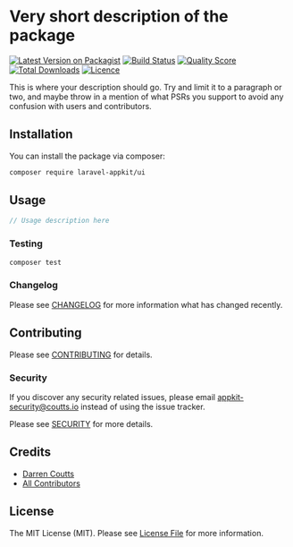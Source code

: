 # Very short description of the package

[![Latest Version on Packagist](https://img.shields.io/packagist/v/laravel-appkit/ui.svg?style=flat-square)](https://packagist.org/packages/laravel-appkit/ui)
[![Build Status](https://img.shields.io/github/workflow/status/laravel-appkit/ui/Automated%20Tests?style=flat-square)](https://github.com/laravel-appkit/ui/actions?query=workflow%3A%22Automated+Tests%22)
[![Quality Score](https://img.shields.io/github/workflow/status/laravel-appkit/ui/Check%20&%20fix%20styling?label=code%20quality&style=flat-square)](https://github.com/laravel-appkit/ui/actions?query=workflow%3A%22Check+%26+fix+styling%22)
[![Total Downloads](https://img.shields.io/packagist/dt/laravel-appkit/ui.svg?style=flat-square)](https://packagist.org/packages/laravel-appkit/ui)
[![Licence](https://img.shields.io/packagist/l/laravel-appkit/ui.svg?style=flat-square)](https://packagist.org/packages/laravel-appkit/ui)

This is where your description should go. Try and limit it to a paragraph or two, and maybe throw in a mention of what PSRs you support to avoid any confusion with users and contributors.

## Installation

You can install the package via composer:

```bash
composer require laravel-appkit/ui
```

## Usage

``` php
// Usage description here
```

### Testing

``` bash
composer test
```

### Changelog

Please see [CHANGELOG](CHANGELOG.md) for more information what has changed recently.

## Contributing

Please see [CONTRIBUTING](.github/CONTRIBUTING.md) for details.

### Security

If you discover any security related issues, please email appkit-security@coutts.io instead of using the issue tracker.

Please see [SECURITY](.github/SECURITY.md) for more details.

## Credits

- [Darren Coutts](https://github.com/laravel-appkit)
- [All Contributors](../../contributors)

## License

The MIT License (MIT). Please see [License File](LICENSE.md) for more information.
